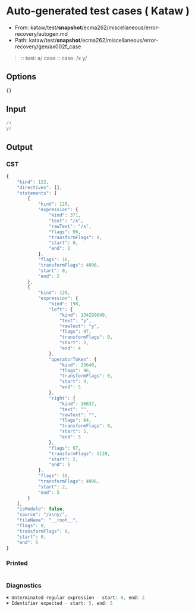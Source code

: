 # Auto-generated test cases ( Kataw )
- From: kataw/test/__snapshot__/ecma262/miscellaneous/error-recovery/autogen.md
- Path: kataw/test/__snapshot__/ecma262/miscellaneous/error-recovery/gen/ax002f_case
> :: test: a/ case
> :: case: /x
>          y/
## Options

`````js
{}
`````
## Input

`````js
/x
y/
`````
## Output

### CST

```javascript
{
    "kind": 122,
    "directives": [],
    "statements": [
        {
            "kind": 120,
            "expression": {
                "kind": 371,
                "text": "/x",
                "rawText": "/x",
                "flags": 96,
                "transformFlags": 0,
                "start": 0,
                "end": 2
            },
            "flags": 16,
            "transformFlags": 4096,
            "start": 0,
            "end": 2
        },
        {
            "kind": 120,
            "expression": {
                "kind": 198,
                "left": {
                    "kind": 134299649,
                    "text": "y",
                    "rawText": "y",
                    "flags": 97,
                    "transformFlags": 0,
                    "start": 2,
                    "end": 4
                },
                "operatorToken": {
                    "kind": 35640,
                    "flags": 96,
                    "transformFlags": 0,
                    "start": 4,
                    "end": 5
                },
                "right": {
                    "kind": 16637,
                    "text": "",
                    "rawText": "",
                    "flags": 64,
                    "transformFlags": 0,
                    "start": 5,
                    "end": 5
                },
                "flags": 97,
                "transformFlags": 5120,
                "start": 2,
                "end": 5
            },
            "flags": 16,
            "transformFlags": 4096,
            "start": 2,
            "end": 5
        }
    ],
    "isModule": false,
    "source": "/x\ny/",
    "fileName": "__root__",
    "flags": 0,
    "transformFlags": 0,
    "start": 0,
    "end": 5
}
```

### Printed

```javascript

```

### Diagnostics

```javascript
✖ Unterminated regular expression - start: 0, end: 2
✖ Identifier expected - start: 5, end: 5

```

